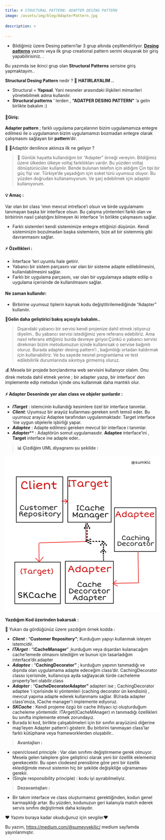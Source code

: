 ```yaml
---
title: # STRUCTURAL PATTERN: ADAPTER DESİNG PATTERN
image: /assets/img/blog/AdapterPattern.jpg

description: >

---
```


-   Bildiğimiz üzere Desing pattern’lar 3 grup altında çeşitlendirilyor. [**Desing patterns**](https://medium.com/@sumeyyekilic/desi%CC%87ng-pattern-e85c89fd5075)  yazımı veya ilk grup creational pattern serimi okuyarak bir giriş yapabilirisiniz. .

Bu yazımda ise ikinci grup olan **Structural Patterns** serisine giriş yapmaktayım..

**Structural Desing Pattern** nedir ? 💫 **HATIRLAYALIM ..**

-   Structural = **Yapısal**. Yani nesneler arasındaki ilişkileri mimarileri yönetebilmek adına kullanılır.
-   **Structural patterns** ‘ lerden , **“ADATPER DESING PATTERN”** ‘a gelin birlikte bakalım :)

#### 📌Giriş:

**Adapter pattern** ; farklı uygulama parçalarının bizim uygulamamıza entegre edilmesi ile o uygulamanın bizim uygulamamızı bozmadan entegre olarak çalışmasını sağlayan bir **pattern**’dir.

💭 💭Adaptör denilince aklınıza ilk ne geliyor ?

> 🔌 Günlük hayatta kullandığım bir “Adapter” örneği vereyim. Bildiğimiz üzere ülkeden ülkeye voltaj farklılıkları vardır. Bu yüzden voltaj dönüştürücüler kullanılır. Bende bulunan telefon için aldığım Çin tipi bir güç fişi var. Türkiye’de yaşadığım için soket türü uyumsuz oluyor. Bu yüzden doğrudan kullanamıyorum. Ve şarj edebilmek için adaptör kullanıyorum.

#### 💡 Amaç :

Var olan bir class ‘ımın mevcut intreface’i olsun ve birde uygulamamı tanımayan başka bir interface olsun. Bu çalışma yöntemleri farklı olan ve birbirinin nasıl çalıştığını bilmeyen iki interface ’in birlikte çalışmasını sağlar.

-   Farklı sistemleri kendi sistemimize entegre ettiğinizi düşünün. Kendi sisteminizin bozulmadan başka sistemlerin, bize ait bir sistemmiş gibi davranmasını sağlar.

#### ⚡️ Özellikleri :

-   İnterface ‘leri uyumlu hale getirir.
-   Yabancı bir sistem parçasını var olan bir sisteme adapte edilebilmesini, kullanılabilmesini sağlar.
-   Farklı bir uygulama parçasını, var olan bir uygulamaya adapte edilip o uygulama içerisinde de kullanılmasını sağlar.

#### **Ne zaman kullanılır:**

-   Birbirine uyumsuz tiplerin kaynak kodu değiştitirilemediğinde “Adapter” kullanılır.

🔌**Gelin daha geliştirici bakış açısıyla bakalım..**

> Dışarıdaki yabancı bir servisi kendi projenize dahil etmek istiyoruz diyelim.. Bu yabancı servisi istediğimiz yere referans edebiliriz. Ama nasıl referans ettiğimiz burda devreye giriyor.Çünkü o yabancı servisi direkman bizim metodumuzun içinde kullanırsak o servise bağımlı oluruz. Burada adapter desing pattern’i , bağımlılığı ortadan kaldırmak için kullanabiliriz. Ve bu sayede nesnel programlama ve test edilebilirlik durumlarında sıkıntıya girmemiş oluruz.

💰 Mesela bir projede borçlandırma web servisini kullanıyor olalım. Onu direk metoda dahil etmek yerine ; bir adapter yazıp, bir interface’ den implemente edip metodun içinde onu kullanmak daha mantıklı olur.

#### ⚡️ Adapter Deseninde yer alan class ve objeler şunlardır :

-   **_ITarget_** : istemcinin kullandığı kesimlere özel bir interface tanımlar.
-   **_Client_**: Uyumsuz bir arayüz kullanması gereken sınıfı temsil eder. Bu uyumsuz arayüz Adaptee tarafından uygulanmaktadır. Target interface ‘ine uygun objelerle işbirliği yapar.
-   **_Adaptee_**  : Adapte edilmesi gereken mevcut bir interface i tanımlar.
-   **_Adapter_**** : Adaptörün somut uygulamasıdır. **Adaptee** interface’ini , **Target** interface ine adapte eder..

> **📊 Çizdiğim UML diyagramı şu şekilde :**


![adapterpDesingPattern](/assets/img/blog/AdapterUml2.jpg)


**Yazdığım Kod üzerinden bakarsak :**

<script src="https://gist.github.com/sumeyyekilic/2109a848844a9b9d30f5357a95fa8037.js"></script>


📌 Yukarı da gördüğünüz üzere yazdığım örnek kodda :

-   **_Client_** : “**Customer Repository”**; Kurduğum yapıyı kullanmak isteyen istemcidir.
-   **_ITArget_** : “I**CacheManager**” ;kurduğum veya dışardan kulanacağım cache’lemede olmasını istediğim ve bunun için tasarladığım interface’dir.adapter
-   **_Adaptee_** : “**CachingDecorator”** ; kurduğum yapının tanımadığı ve dışında olan uygulamama adapte edeceğim class’dır. CachingDecorator classıı içerisinde, kullanıcıya ayda sağlayacak türde cacheleme property’leri olabilir.class
-   **_Adapter_** : “**CacheDecoratorAdaptor”** adapteri ise ; CachingDecorator adaptee ‘i içerisinde ki yöntemleri (caching decorator ün kendisini) , mevcut yapıma adapte ederek kullanmamı sağlar. BUrada adapter class’ımıza, ICache manager’i implemente ediyoruz.
-   **_SKCache_** : Kendi projeme özgü bir cache ihtiyacı içi oluşturduğum cacheleme yöntemidir. ITArget(ICacheMAnager) ın tanımadığı özellikleri bu sınıfta implemente etmek zorundayız.
-   Burada ki kod, birlikte çalışabilmeleri için bir sınıfın arayüzünü diğerine map’leyen Adapter pattern’ı gösterir. Bu birbirini tanımayan class’lar farklı kütüphane veya frameworklerden oluşabilir..

> **Avantajları :**

-   open/closed principle : Var olan sınıfımı değiştirmeme gerek olmuyor. Mesela gelen taleplere göre geliştirici olarak yeni bir özelllik eklememiz gerekecektir. Bu open clodesed prensibine göre yeni bir özellik eklediğimde mevut sistemin hiç bir şekilde değişikliğe uğramaması gerekir.
-   (Single responsibility principle) : kodu iyi ayırabilmeliyiz.

> **Dezavantajları :**

-   Bir takım interface ve class oluşturmamız gerektiğinden, kodun genel karmaşıklığı artar. Bu yüzden, kodunuzun geri kalanıyla match ederek servis sınıfını değiştirmek daha kolaydır.

❤ Yazımı buraya kadar okuduğunuz için sevgiler❤


Bu yazım, https://medium.com/@sumeyyekilic/ medium sayfamda yayınlanmıştır.

